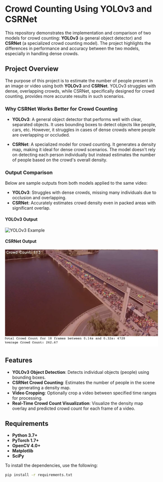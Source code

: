 # Crowd Counting Using YOLOv3 and CSRNet


This repository demonstrates the implementation and comparison of two models for crowd counting: **YOLOv3** (a general object detector) and **CSRNet** (a specialized crowd counting model). The project highlights the differences in performance and accuracy between the two models, especially in handling dense crowds.

## Project Overview

The purpose of this project is to estimate the number of people present in an image or video using both **YOLOv3** and **CSRNet**. YOLOv3 struggles with dense, overlapping crowds, while CSRNet, specifically designed for crowd counting, provides more accurate results in such scenarios.

### Why CSRNet Works Better for Crowd Counting

- **YOLOv3**: A general object detector that performs well with clear, separated objects. It uses bounding boxes to detect objects like people, cars, etc. However, it struggles in cases of dense crowds where people are overlapping or occluded.
  
- **CSRNet**: A specialized model for crowd counting. It generates a density map, making it ideal for dense crowd scenarios. The model doesn't rely on detecting each person individually but instead estimates the number of people based on the crowd's overall density.

### Output Comparison
Below are sample outputs from both models applied to the same video:

- **YOLOv3**: Struggles with dense crowds, missing many individuals due to occlusion and overlapping.
- **CSRNet**: Accurately estimates crowd density even in packed areas with significant overlap.

#### YOLOv3 Output
![YOLOv3 Example](images/yolov3png)

#### CSRNet Output
![CSRNet Example](images/csrnet.png)

## Features

- **YOLOv3 Object Detection**: Detects individual objects (people) using bounding boxes.
- **CSRNet Crowd Counting**: Estimates the number of people in the scene by generating a density map.
- **Video Cropping**: Optionally crop a video between specified time ranges for processing.
- **Real-Time Crowd Count Visualization**: Visualize the density map overlay and predicted crowd count for each frame of a video.

## Requirements

- **Python 3.7+**
- **PyTorch 1.7+**
- **OpenCV 4.0+**
- **Matplotlib**
- **SciPy**

To install the dependencies, use the following:

```bash
pip install -r requirements.txt
